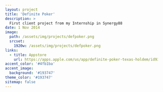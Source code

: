 ```yaml
---
layout: project
title: 'Definite Poker'
description: >
  First client project from my Internship in Synergy88
date: 1 Nov 2014
image: 
  path: /assets/img/projects/defpoker.png
  srcset: 
    1920w: /assets/img/projects/defpoker.png
links:
  - title: Appstore
    url: https://apps.apple.com/us/app/definite-poker-texas-holdem/id932243826
accent_color: '#4fb1ba'
accent_image:
  background: '#193747'
theme_color: '#193747'
sitemap: false
---
```


